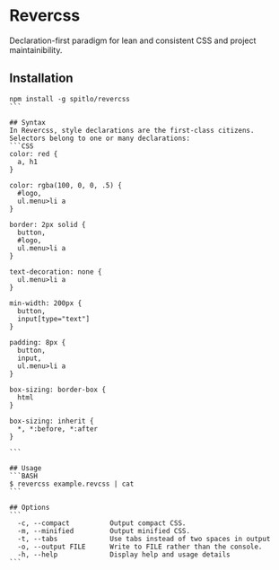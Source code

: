 Revercss
========

Declaration-first paradigm for lean and consistent CSS and project maintainibility.

## Installation
````
npm install -g spitlo/revercss
```

## Syntax
In Revercss, style declarations are the first-class citizens. Selectors belong to one or many declarations:
```CSS
color: red {
  a, h1
}

color: rgba(100, 0, 0, .5) {
  #logo,
  ul.menu>li a
}

border: 2px solid {
  button,
  #logo,
  ul.menu>li a
}

text-decoration: none {
  ul.menu>li a
}

min-width: 200px {
  button,
  input[type="text"]
}

padding: 8px {
  button,
  input,
  ul.menu>li a
}

box-sizing: border-box {
  html
}

box-sizing: inherit {
  *, *:before, *:after
}

```

## Usage
```BASH
$ revercss example.revcss | cat
```

## Options
```
  -c, --compact          Output compact CSS.
  -m, --minified         Output minified CSS.
  -t, --tabs             Use tabs instead of two spaces in output
  -o, --output FILE      Write to FILE rather than the console.
  -h, --help             Display help and usage details
```
